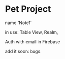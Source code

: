 # Pet Project
name 'Note1' 

in use:
Table View,
Realm,

Auth with email in Firebase

add it soon:
bugs


